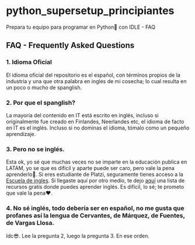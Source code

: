 # python_supersetup_principiantes
Prepara tu equipo para programar en Python🐍 con IDLE - FAQ

## FAQ - Frequently Asked Questions

### 1. Idioma Oficial 
El idioma oficial del repositorio es el español, con términos propios de la industria y una que otra palabra en ingles de mi cosecha;  lo cual resulta en un poco o mucho de spanglish.

### 2. Por que el spanglish?
La mayoría del contenido en IT está escrito en inglés, incluso si originalmente fue creado en Finlandes, Neerlandes etc, el idioma de facto en IT es el inglés. Incluso si no dominas el idioma, tómalo como un pequeño aprendizaje.

### 3. Pero no se inglés.
Esta ok, yo sé que muchas veces no se imparte en la educación publica en LATAM, yo se que es difícil y aparte puede ser caro, pero vale la pena aprenderlo🙌. Si eres estudiante de Platzi, seguramente tienes acceso a la [Escuela de ingles](https://platzi.com/idioma-ingles). Si llegaste aquí por otro medio, te dejo [aquí](https://github.com/AlexAntartico/python_supersetup_principiantes/blob/main/recursos_aprender_ingles) una lista de recursos gratis donde puedes aprender inglés. Es difícil, lo sé; te prometo que vale la pena❤.

### 4. No sé inglés, todo debería ser en español, no me gusta que profanes así la lengua de Cervantes, de Márquez, de Fuentes, de Vargas Llosa.
Idc😎. Lee la pregunta 2, luego la pregunta 3. En ese orden.
